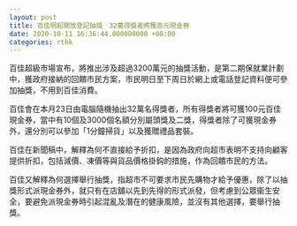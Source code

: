```yaml
---
layout: post
title: 百佳明起開放登記抽獎　32萬得獎者將獲百元現金券
date: 2020-10-11 16:36:44.000000000 +08:00
categories: rthk
---
```


百佳超級市場宣布，將推出涉及超過3200萬元的抽獎活動，是第二期保就業計劃中，獲政府接納的回饋市民方案，市民明日至下周日於網上或電話登記資料便可參加抽獎，不用到百佳消費。

百佳會在本月23日由電腦隨機抽出32萬名得獎者，所有得獎者將可獲100元百佳現金券，當中有10個及3000個名額分別屬頭獎及二獎，得獎者除了可獲現金券外，還分別可以參加「1分鐘掃貨」以及獲贈禮品套裝。

百佳在新聞稿中，解釋為何不直接給予折扣，是因為政府向超市表明不支持向顧客提供折扣，包括減價、凍價等與貨品價格掛鈎的措施，作為回饋市民的方法。

百佳又解釋為何選擇舉行抽獎，指超市不可要求市民先購物才給予優惠，除了以抽獎形式派現金券外，就只有在店舖以先到先得的形式派發，但考慮到公眾衞生安全，要避免派現金券時引起混亂及潛在的健康風險，並沒有其他選擇，要舉行抽獎。
